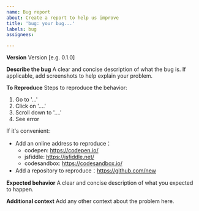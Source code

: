 ```yaml
---
name: Bug report
about: Create a report to help us improve
title: 'bug: your bug...'
labels: bug
assignees:

---
```


**Version**
Version [e.g. 0.1.0]

**Describe the bug**
A clear and concise description of what the bug is. If applicable, add screenshots to help explain your problem.

**To Reproduce**
Steps to reproduce the behavior:
1. Go to '...'
2. Click on '....'
3. Scroll down to '....'
4. See error

If it's convenient:

* Add an online address to reproduce：
  * codepen: https://codepen.io/
  * jsfiddle: https://jsfiddle.net/
  * codesandbox: https://codesandbox.io/
* Add a repository to reproduce：https://github.com/new

**Expected behavior**
A clear and concise description of what you expected to happen.

**Additional context**
Add any other context about the problem here.
